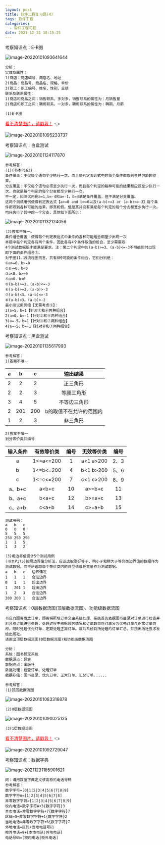 ```yaml
---
layout: post
title: 软件工程复习题(4)
tags: 软件工程
categories:
  - 软件工程习题
date: 2021-12-31 18:15:25
---
```





考察知识点：E-R图

<!--more-->

![image-20220101093641644](https://gitee.com/gujiakai/pic-go-typora02/raw/master/img/202201010936757.png)

```
分析：
实体及属性：
1)商店：商店编号、商店名、地址
2)商品：商品号、商品名、规格、单价
3)职工：职工编号、姓名、性别、业绩
联系及联系属性：
1)商店和商品之间：销售联系、多对多，销售联系的属性为：月销售量
2)商店和职工之间：聘用联系，一对多，聘用联系的属性为：聘期、月薪
```

```
(1)E-R图
```

<a href="https://gitee.com/gujiakai/pic-go-typora02/raw/master/img/202201010952888.png" style="color:red;border-bottom:none;">看不清楚图片，请戳我！</a> :point_left:

![image-20220101095233737](https://gitee.com/gujiakai/pic-go-typora02/raw/master/img/202201010952888.png)



考察知识点：白盒测试

![image-20220101124117870](https://gitee.com/gujiakai/pic-go-typora02/raw/master/img/202201011241971.png)

```
参考解答：
(1)(书本P163)
条件覆盖：不仅每个语句至少执行一次，而且使判定表达式中的每个条件都取到各种可能的结果。
分支覆盖：不仅每个语句必须至少执行一次，而且每个判定的每种可能的结果都应该至少执行一次，也就是每个判定的每个分支都至少执行一次。
不一定，如测试用例a=1,b=-4和a=-1，b=4满足条件覆盖，但不满足分支覆盖。
这两个测试用例使得判定表达式【a>=0 and b>=0以及(a-b)>=3 or (a-b)<=-3】每个条件都取到各种可能的结果，即真和假。但是其并没有满足每个判定的每个分支都至少执行一次。均只执行了其中的一个分支，具体如下图所示：
```

![image-20220101132124056](https://gitee.com/gujiakai/pic-go-typora02/raw/master/img/202201011321109.png)

```
(2)答案不唯一。
条件组合覆盖：使得每个判定表达式中条件的各种可能组合都至少出现一次
本题中每个判定各有两个条件，因此各有4个条件取值的组合，至少需要取
4个测试数据组才能满足要求。注：第二个判定中的(a-b)>=3、(a-b)<=-3不可能同时出现
即下面的条件组合⑤。
对于图11.15流程图而言，共有8种可能的条件组合，它们分别是：
①a>=0，b>=0
②a>=0，b<0
③a<0，b>=0
④a<0，b<0
⑤(a-b)>=3，(a-b)<=-3
⑥(a-b)>=3，(a-b)>-3
⑦(a-b)<3，(a-b)<=-3
⑧(a-b)<3，(a-b)>-3
最小测试用例组【无需考虑⑤】：
1)a=5，b=1【针对①和⑥两种组合】
2)a=0，b=-1【针对②和⑧两种组合】
3)a=-5，b=1【针对③和⑦两种组合】
4)a=-5，b=-1【针对④和⑦两种组合】
```



考察知识点：黑盒测试

![image-20220101135617993](https://gitee.com/gujiakai/pic-go-typora02/raw/master/img/202201011356142.png)

```
参考解答：
1)答案不唯一
```

|  a   |  b   |  c   |        输出结果         |
| :--: | :--: | :--: | :---------------------: |
|  2   |  2   |  2   |        正三角形         |
|  2   |  2   |  3   |       等腰三角形        |
|  3   |  4   |  5   |      不等边三角形       |
|  2   | 201  | 200  | b的取值不在允许的范围内 |
|  1   |  2   |  3   |        非三角形         |

```
2)答案不唯一
划分等价类并编号
```

| 输入条件 | 有效等价类 | 编号 | 无效等价类  | 编号 |
| :------: | :--------: | :--: | :---------: | :--: |
|    a     | 1<=a<=200  |  1   | a<1   a>200 | 2、3 |
|    b     | 1<=b<=200  |  4   | b<1   b>200 | 5、6 |
|    c     | 1<=c<=200  |  7   | c<1   c>200 | 8、9 |
|  a、b+c  |   a<b+c    |  10  |   a>=b+c    |  11  |
|  b、a+c  |   b<a+c    |  12  |   b>=a+c    |  13  |
|  c、a+b  |   c<a+b    |  14  |   c>=a+b    |  15  |

```
测试用例：
a	b	c	
0	0	0
5	5	5
250	250	250
1	1	5
1	3	2
```

```
(3)用边界值设计5个测试用例
(书本P175)按照边界值分析法，应该选取刚好等于、稍小于和稍大于等价类边界值的数据作为测试数据，而不是选取每个等价类内的典型值或任意值作为测试数据。
a	b	c	边界情况
1	1	1	合法边界
0	1	1	超出边界
1	201	1	超出边界
1	2	3	合法边界
200	200	1	合法边界
```



考察知识点：0层数据流图(顶层数据流图)、功能级数据流图

```
书店向顾客发放订单，顾客将所填订单交由系统处理，系统首先依据图书目录对订单进行检查并对合格订单进行处理，处理过程中根据顾客情况和订单数目将订单分为优先订单与正常订单两种，随时处理优先订单，定期处理正常订单。最后系统将所处理的订单汇总，并按出版社要求发给出版社。
请画出顶层数据流图(0层数据流图)和功能级数据流图
```

```
分析：
系统：图书预定系统
数据源点：顾客
数据终点：出版社
数据处理：检查订单、处理订单
数据存储：图书目录、优先订单、正常订单、汇总订单......
```

```
参考解答：
(1)顶层数据流图
```

![image-20220101083316878](https://gitee.com/gujiakai/pic-go-typora02/raw/master/img/202201010833043.png)

```
(2)0层数据流图
```

![image-20220101090025125](https://gitee.com/gujiakai/pic-go-typora02/raw/master/img/202201010900205.png)

```
(3)1层数据流图
```

<a href="https://gitee.com/gujiakai/pic-go-typora02/raw/master/img/202201010927231.png" style="color:red;border-bottom:none;">看不清楚图片，请戳我！</a> :point_left:

![image-20220101092729047](https://gitee.com/gujiakai/pic-go-typora02/raw/master/img/202201010927231.png)



考察知识点：数据字典

![image-20211231185901621](https://gitee.com/gujiakai/pic-go-typora02/raw/master/img/202112311859668.png)

```
问：请用数据字典定义该高校的电话号码
参考解答：
数字字符=[0|1|2|3|4|5|6|7|8|9]
数字字符A=[1|2|3|4|5|6|7|8]
非零数字字符=[1|2|3|4|5|6|7|8|9]
校内电话=数字字符A+3{数字字符}3
本市电话=非零数字字符+7{数字字符}7
区码=0+非零数字字符+1{数字字符}2
当地电话=非零数字字符+6{数字字符}7
外地电话=区码+当地电话号码
校外电话=9+[本市电话|外地电话]
电话号码=[校内电话|校外电话]
```
